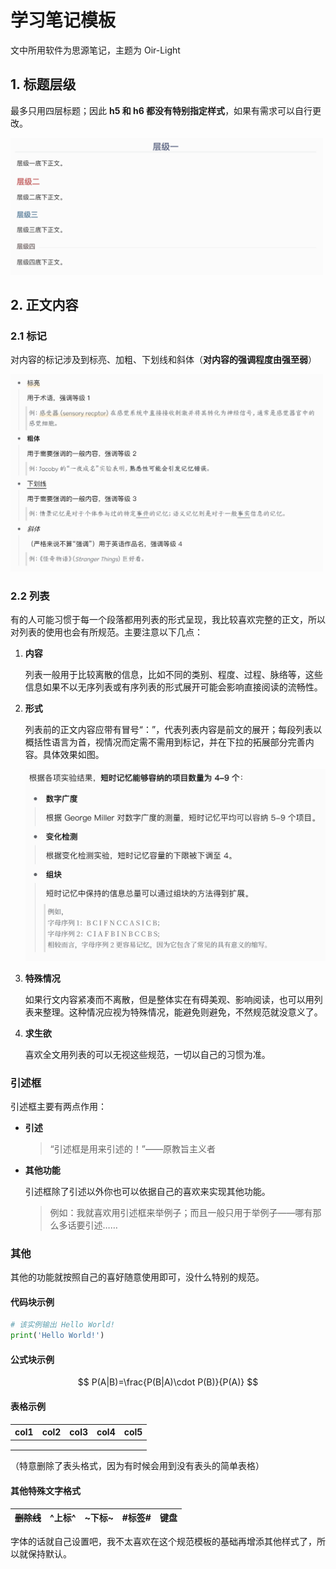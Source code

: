 # 学习笔记模板

文中所用软件为思源笔记，主题为 Oir-Light

## 1. 标题层级

最多只用四层标题；因此 **h5 和 h6 都没有特别指定样式**，如果有需求可以自行更改。

<img src="image/层级展示.png" width="500px" title=标题层级展示 />

## 2. 正文内容

### 2.1 标记

对内容的标记涉及到标亮、加粗、下划线和斜体（**对内容的强调程度由强至弱**）

<img src="image/文字标记举例.png" width="500px" title=文字标记举例 />

### 2.2 列表

有的人可能习惯于每一个段落都用列表的形式呈现，我比较喜欢完整的正文，所以对列表的使用也会有所规范。主要注意以下几点：

1. **内容**

    列表一般用于比较离散的信息，比如不同的类别、程度、过程、脉络等，这些信息如果不以无序列表或有序列表的形式展开可能会影响直接阅读的流畅性。
    
2. **形式**

    列表前的正文内容应带有冒号“：”，代表列表内容是前文的展开；每段列表以概括性语言为首，视情况而定需不需用到标记，并在下拉的拓展部分完善内容。具体效果如图。
    
    <img src="image/列表使用举例.png" width="500px" title=列表使用举例 />
    
3. **特殊情况**

    如果行文内容紧凑而不离散，但是整体实在有碍美观、影响阅读，也可以用列表来整理。这种情况应视为特殊情况，能避免则避免，不然规范就没意义了。
    
4. **求生欲**

    喜欢全文用列表的可以无视这些规范，一切以自己的习惯为准。

### 引述框

引述框主要有两点作用：

* **引述**

  > “引述框是用来引述的！”——原教旨主义者
  >
* **其他功能**

  引述框除了引述以外你也可以依据自己的喜欢来实现其他功能。

  > 例如：我就喜欢用引述框来举例子；而且一般只用于举例子——哪有那么多话要引述……
  >

### 其他

其他的功能就按照自己的喜好随意使用即可，没什么特别的规范。

#### 代码块示例

```python
# 该实例输出 Hello World!
print('Hello World!')
```

#### 公式块示例

$$
P(A|B)=\frac{P(B|A)\cdot P(B)}{P(A)}
$$

#### 表格示例

|col1|col2|col3|col4|col5|
| ------| ------| ------| ------| ------|
||||||
||||||
||||||

（特意删除了表头格式，因为有时候会用到没有表头的简单表格）

#### 其他特殊文字格式

|~~删除线~~|^上标^|~下标~|#标签#|<kbd>键盘</kbd>|
| ---------| ---------| ---------| ------------| ---------|

字体的话就自己设置吧，我不太喜欢在这个规范模板的基础再增添其他样式了，所以就保持默认。
